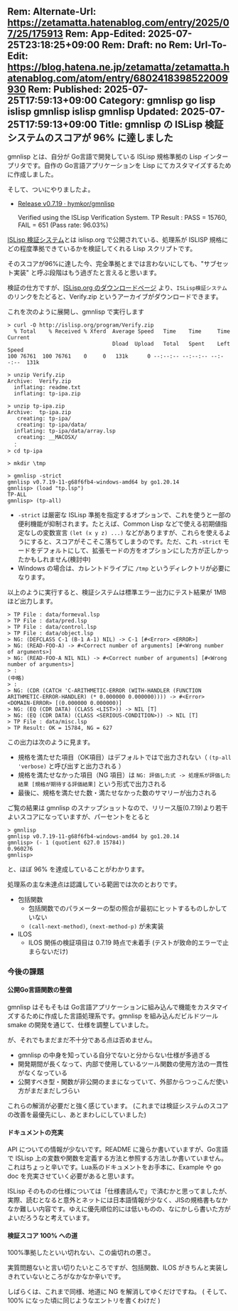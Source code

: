 Rem: Alternate-Url: https://zetamatta.hatenablog.com/entry/2025/07/25/175913
Rem: App-Edited: 2025-07-25T23:18:25+09:00
Rem: Draft: no
Rem: Url-To-Edit: https://blog.hatena.ne.jp/zetamatta/zetamatta.hatenablog.com/atom/entry/6802418398522009930
Rem: Published: 2025-07-25T17:59:13+09:00
Category: gmnlisp go lisp islisp gmnlisp islisp gmnlisp
Updated: 2025-07-25T17:59:13+09:00
Title: gmnlisp の ISLisp 検証システムのスコアが 96% に逹しました
---
gmnlisp とは、自分が Go言語で開発している ISLisp 規格準拠の Lisp インタープリタです。自作の Go言語アプリケーションを Lisp にてカスタマイズするために作成しました。

そして、ついにやりましたよ。

- [Release v0.7.19 · hymkor/gmnlisp](https://github.com/hymkor/gmnlisp/releases/tag/v0.7.19)

    Verified using the ISLisp Verification System.
    TP Result : PASS = 15760, FAIL = 651 (Pass rate: 96.03%)

[ISLisp 検証システム][verification]とは islisp.org で公開されている、処理系が ISLISP 規格にどの程度準拠できているかを検証してくれる Lisp スクリプトです。

[verification]: https://islisp.org/jp/verification-jp.html

そのスコアが96%に達した今、完全準拠とまでは言わないにしても、"サブセット実装" と呼ぶ段階はもう過ぎたと言えると思います。

検証の仕方ですが、[ISLisp.org のダウンロードページ][download] より、`ISLisp検証システム` のリンクをたどると、Verify.zip というアーカイブがダウンロードできます。

[download]: https://islisp.org/jp/download-jp.html

これを次のように展開し、gmnlisp で実行します

```
> curl -O http://islisp.org/program/Verify.zip
  % Total    % Received % Xferd  Average Speed   Time    Time     Time  Current
                                 Dload  Upload   Total   Spent    Left  Speed
100 76761  100 76761    0     0   131k      0 --:--:-- --:--:-- --:--:--  131k

> unzip Verify.zip
Archive:  Verify.zip
  inflating: readme.txt
  inflating: tp-ipa.zip

> unzip tp-ipa.zip
Archive:  tp-ipa.zip
   creating: tp-ipa/
   creating: tp-ipa/data/
  inflating: tp-ipa/data/array.lsp
   creating: __MACOSX/
　：
> cd tp-ipa

> mkdir \tmp

> gmnlisp -strict
gmnlisp v0.7.19-11-g68f6fb4-windows-amd64 by go1.20.14
gmnlisp> (load "tp.lsp")
TP-ALL
gmnlisp> (tp-all)
```

- `-strict` は厳密な ISLisp 準拠を指定するオプションで、これを使うと一部の便利機能が抑制されます。たとえば、Common Lisp などで使える初期値指定なしの変数宣言 `(let (x y z) ...)` などがありますが、これらを使えるようにすると、スコアがそこそこ落ちてしまうのです。ただ、これ `-strict` モードをデフォルトにして、拡張モードの方をオプションにした方が正しかったかもしれません(検討中)
- Windows の場合は、カレントドライブに `/tmp` というディレクトリが必要になります。

以上のように実行すると、検証システムは標準エラー出力にテスト結果が 1MB ほど出力します。

    > TP File : data/formeval.lsp
    > TP File : data/pred.lsp
    > TP File : data/control.lsp
    > TP File : data/object.lsp
    > NG: (DEFCLASS C-1 (B-1 A-1) NIL) -> C-1 [#<Error> <ERROR>]
    > NG: (READ-FOO-A) -> #<Correct number of arguments] [#<Wrong number of arguments>]
    > NG: (READ-FOO-A NIL NIL) -> #<Correct number of arguments] [#<Wrong number of arguments>]
    > :
    (中略)
    > :
    > NG: (CDR (CATCH 'C-ARITHMETIC-ERROR (WITH-HANDLER (FUNCTION ARITHMETIC-ERROR-HANDLER) (* 0.000000 0.000000)))) -> #<Error> <DOMAIN-ERROR> [(0.000000 0.000000)]
    > NG: (EQ (CDR DATA) (CLASS <LIST>)) -> NIL [T]
    > NG: (EQ (CDR DATA) (CLASS <SERIOUS-CONDITION>)) -> NIL [T]
    > TP File : data/misc.lsp
    > TP Result: OK = 15784, NG = 627

この出力は次のように見ます。

- 規格を満たせた項目（OK項目）はデフォルトではで出力されない（ `(tp-all 'verbose)` と呼び出すと出力される ）
- 規格を満たせなかった項目（NG 項目）は `NG: 評価した式 -> 処理系が評価した結果 [規格が期待する評価結果]` という形式で出力される
- 最後に、規格を満たせた数・満たせなかった数のサマリーが出力される

ご覧の結果は gmnlisp のスナップショットなので、リリース版(0.7.19)より若干よいスコアになっていますが、パーセントをとると

    > gmnlisp
    gmnlisp v0.7.19-11-g68f6fb4-windows-amd64 by go1.20.14
    gmnlisp> (- 1 (quotient 627.0 15784))
    0.960276
    gmnlisp>

と、ほぼ 96% を達成していることがわかります。

処理系の主な未達点は認識している範囲では次のとおりです。

- 包括関数
    - 包括関数でのパラメーターの型の照合が最初にヒットするものしかしていない
    - `(call-next-method)`, `(next-method-p)` が未実装
- ILOS
    - ILOS 関係の検証項目は 0.7.19 時点で未着手 (テストが致命的エラーで止まらないだけ)

### 今後の課題

#### 公開Go言語関数の整備

gmnlisp はそもそもは Go言語アプリケーションに組み込んで機能をカスタマイズするために作成した言語処理系です。gmnlisp を組み込んだビルドツール smake の開発を通じて、仕様を調整していました。

が、それでもまだまだ不十分である点は否めません。

- gmnlisp の中身を知っている自分でないと分からない仕様が多過ぎる
- 開発期間が長くなって、内部で使用しているツール関数の使用方法の一貫性がなくなっている
- 公開すべき型・関数が非公開のままになっていて、外部からつっこんだ使い方がまだまだしづらい

これらの解消が必要だと強く感じています。
(これまでは検証システムのスコアの改善を最優先にし、あとまわしにしていました)

#### ドキュメントの充実

API についての情報が少ないです。README に幾らか書いていますが、Go言語で ISLisp 上の変数や関数を定義する方法と参照する方法しか書いていません。これはちょっと辛いです。Lua系のドキュメントをお手本に、Example や go doc を充実させていく必要があると思います。

ISLisp そのものの仕様については「仕様書読んで」で済むかと思ってましたが、実際、読むとなると意外とネットには日本語情報が少なく、JISの規格書もなかなか難しい内容です。ゆえに優先順位的には低いものの、なにかしら書いた方がよいだろうなと考えています。

#### 検証スコア 100% への道

100%準拠したといい切れない、この歯切れの悪さ。

実質問題ないと言い切りたいところですが、包括関数、ILOS がきちんと実装しきれていないところがなかなか辛いです。

しばらくは、これまで同様、地道に NG を解消してゆくだけですね。
( そして、100% になった頃に同じようなエントリを書くわけだ )
